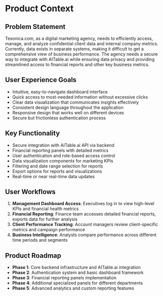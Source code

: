 # Product Context

## Problem Statement
Texonica.com, as a digital marketing agency, needs to efficiently access, manage, and analyze confidential client data and internal company metrics. Currently, data exists in separate systems, making it difficult to get a comprehensive view of business performance. The agency needs a secure way to integrate with AITable.ai while ensuring data privacy and providing streamlined access to financial reports and other key business metrics.

## User Experience Goals
- Intuitive, easy-to-navigate dashboard interface
- Quick access to most-needed information without excessive clicks
- Clear data visualization that communicates insights effectively
- Consistent design language throughout the application
- Responsive design that works well on different devices
- Secure but frictionless authentication process

## Key Functionality
- Secure integration with AITable.ai API via backend
- Financial reporting panels with detailed metrics
- User authentication and role-based access control
- Data visualization components for marketing KPIs
- Filtering and date range selection for reports
- Export options for reports and visualizations
- Real-time or near real-time data updates

## User Workflows
1. **Management Dashboard Access**: Executives log in to view high-level KPIs and financial health metrics
2. **Financial Reporting**: Finance team accesses detailed financial reports, exports data for further analysis
3. **Client Performance Tracking**: Account managers review client-specific metrics and campaign performance
4. **Business Intelligence**: Analysts compare performance across different time periods and segments

## Product Roadmap
- **Phase 1**: Core backend infrastructure and AITable.ai integration
- **Phase 2**: Authentication system and basic dashboard framework
- **Phase 3**: Financial reporting panels implementation
- **Phase 4**: Additional specialized panels for different departments
- **Phase 5**: Advanced analytics and custom reporting features 